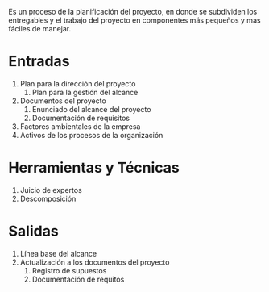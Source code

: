 Es un proceso de la planificación del proyecto, en donde se subdividen los entregables y el trabajo del proyecto en componentes más pequeños y mas fáciles de manejar.

# Entradas
1. Plan para la dirección del proyecto
	1. Plan para la gestión del alcance
2. Documentos del proyecto
	1. Enunciado del alcance del proyecto
	2. Documentación de requisitos
3. Factores ambientales de la empresa
4. Activos de los procesos de la organización

# Herramientas y Técnicas
1. Juicio de expertos
2. Descomposición

# Salidas
1. Línea base del alcance
2. Actualización a los documentos del proyecto
	1. Registro de supuestos
	2. Documentación de requitos

